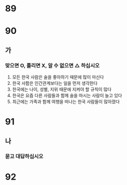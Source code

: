 # 89
# 90
## 가 
### 맞으면 O, 틀리면 X, 알 수 없으면 △ 하십시오
1. 모든 한국 사람은 술을 좋아하기 때문에 많이 마신다
2. 한국 사함은 인간관계보다는 일을 먼저 생각한다
3. 한국에는 나이, 성별, 지위 때문에 지켜야 할 규칙이 많다
4. 한국은 요즘 다른 사람들과 함께 술을 마시는 사람이 늘고 있다
5. 최근에는 가족과 함께 여행을 떠나는 한국 사람들이 많아졌다
# 91
## 나
### 묻고 대답하십시오
# 92